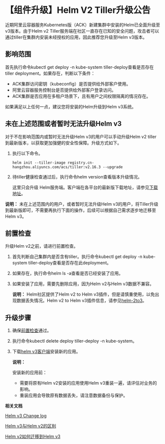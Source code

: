 # 【组件升级】Helm V2 Tiller升级公告

近期阿里云容器服务Kubernetes版（ACK）新建集群中安装的Helm已全面升级至v3版本。由于Helm v2 Tiller服务端在社区一直存在已知的安全问题，攻击者可以通过tiller在集群内安装未经授权的应用，因此推荐您升级至Helm v3版本。

## 影响范围

首先执行命令kubectl get deploy -n kube-system tiller-deploy查看是否存在tiller deployment。如果存在，判断以下条件：

-   ACK集群访问密钥（kubeconfig）是否提供给外部客户使用。
-   阿里云容器服务控制台是否提供给外部客户登录访问。
-   ACK集群是否应用在多租户场景下，且有用户之间权限隔离的情况存在。

如果满足以上任何一点，建议您将安装的Helm升级到Helm v3系统。

## 未在上述范围或者暂时无法升级Helm v3

对于不在影响范围内或暂时无法升级Helm v3的用户可以手动升级Helm v2 tiller到最新版本，以获取更加强健的安全性保障。升级方式如下。

1.  执行以下命令。

    ```
    helm init --tiller-image registry.cn-hangzhou.aliyuncs.com/acs/tiller:v2.16.3 --upgrade
    ```

2.  待tiller健康检查通过后，执行命令helm version查看版本升级情况。

    这里只会升级 Helm服务端。客户端在各平台的最新版下载地址，请参见[下载地址](https://github.com/helm/helm/releases/tag/v2.16.3)。


**说明：** 未在上述范围内的用户，或者暂时无法升级Helm v3的用户，将Tiller升级到最新版即可，不需要再执行下面的操作，后续可以根据自己需求逐步地迁移至Helm v3。

## 前置检查

升级Helm v2之前，请进行前置检查。

1.  首先判断自己集群内是否含有tiller。执行命令kubectl get deploy -n kube-system tiller-deploy查看是否存在此deployment。

2.  如果存在，执行命令helm ls -a查看是否已经安装了应用。

3.  如果安装了应用，需要先删除应用，因为Helm v2与Helm v3数据不兼容。

    **说明：** Helm社区提供了Helm v2 to Helm v3插件，但是请慎重使用，以免出现数据丢失情况。Helm v2 to Helm v3插件信息，请参见[helm-2to3](https://github.com/helm/helm-2to3)。


## 升级步骤

1.  确保[前置检查](#section_wxa_b2o_q4p)通过。

2.  执行命令kubectl delete deploy tiller-deploy -n kube-system。

3.  下载[helm v3客户端](http://aliacs-k8s-cn-hangzhou.oss-cn-hangzhou.aliyuncs.com/public/pkg/helm/helm-v3.0.3-linux-amd64.tar.gz)安装新的应用。

    **说明：**

    安装新的应用前：

    -   需要将原有Helm v2安装的应用使用Helm v3重装一遍，请评估对业务的影响。
    -   重装应用会导致原有数据丢失，请注意数据备份与保护。

**相关文档**  


[Helm v3 Change log](https://github.com/helm/helm/releases/tag/v3.0.0)

[Helm v3与Helm v2的区别](https://v3.helm.sh/docs/faq/#changes-since-helm-2)

[Helm v2如何迁移到Helm v3](https://helm.sh/docs/topics/v2_v3_migration/)

